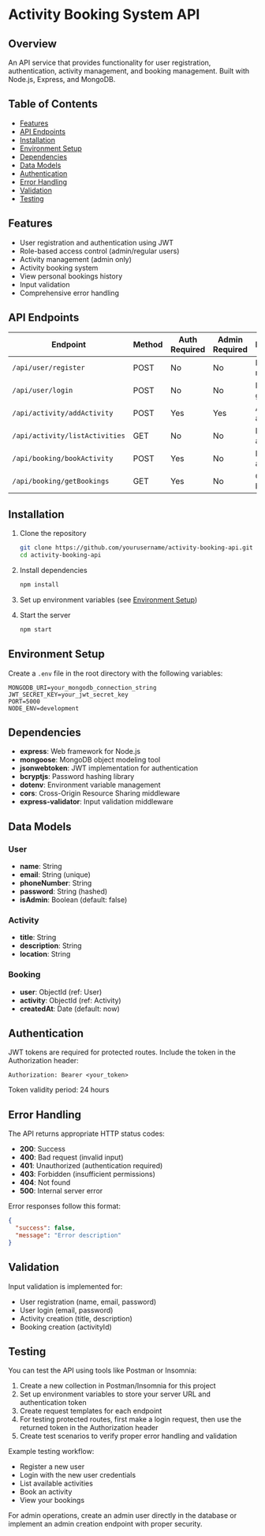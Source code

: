# Activity Booking System API

## Overview

An API service that provides functionality for user registration, authentication, activity management, and booking management. Built with Node.js, Express, and MongoDB.

## Table of Contents

- [Features](#features)
- [API Endpoints](#api-endpoints)
- [Installation](#installation)
- [Environment Setup](#environment-setup)
- [Dependencies](#dependencies)
- [Data Models](#data-models)
- [Authentication](#authentication)
- [Error Handling](#error-handling)
- [Validation](#validation)
- [Testing](#testing)

## Features

- User registration and authentication using JWT
- Role-based access control (admin/regular users)
- Activity management (admin only)
- Activity booking system
- View personal bookings history
- Input validation
- Comprehensive error handling

## API Endpoints

| Endpoint                       | Method | Auth Required | Admin Required | Description         |
| ------------------------------ | ------ | ------------- | -------------- | ------------------- |
| `/api/user/register`           | POST   | No            | No             | Register new user   |
| `/api/user/login`              | POST   | No            | No             | Login and get token |
| `/api/activity/addActivity`    | POST   | Yes           | Yes            | Add new activities  |
| `/api/activity/listActivities` | GET    | No            | No             | List all activities |
| `/api/booking/bookActivity`    | POST   | Yes           | No             | Book an activity    |
| `/api/booking/getBookings`     | GET    | Yes           | No             | Get user's bookings |

## Installation

1. Clone the repository

   ```bash
   git clone https://github.com/yourusername/activity-booking-api.git
   cd activity-booking-api
   ```

2. Install dependencies

   ```bash
   npm install
   ```

3. Set up environment variables (see [Environment Setup](#environment-setup))

4. Start the server
   ```bash
   npm start
   ```

## Environment Setup

Create a `.env` file in the root directory with the following variables:

```
MONGODB_URI=your_mongodb_connection_string
JWT_SECRET_KEY=your_jwt_secret_key
PORT=5000
NODE_ENV=development
```

## Dependencies

- **express**: Web framework for Node.js
- **mongoose**: MongoDB object modeling tool
- **jsonwebtoken**: JWT implementation for authentication
- **bcryptjs**: Password hashing library
- **dotenv**: Environment variable management
- **cors**: Cross-Origin Resource Sharing middleware
- **express-validator**: Input validation middleware

## Data Models

### User

- **name**: String
- **email**: String (unique)
- **phoneNumber**: String
- **password**: String (hashed)
- **isAdmin**: Boolean (default: false)

### Activity

- **title**: String
- **description**: String
- **location**: String

### Booking

- **user**: ObjectId (ref: User)
- **activity**: ObjectId (ref: Activity)
- **createdAt**: Date (default: now)

## Authentication

JWT tokens are required for protected routes. Include the token in the Authorization header:

```
Authorization: Bearer <your_token>
```

Token validity period: 24 hours

## Error Handling

The API returns appropriate HTTP status codes:

- **200**: Success
- **400**: Bad request (invalid input)
- **401**: Unauthorized (authentication required)
- **403**: Forbidden (insufficient permissions)
- **404**: Not found
- **500**: Internal server error

Error responses follow this format:

```json
{
  "success": false,
  "message": "Error description"
}
```

## Validation

Input validation is implemented for:

- User registration (name, email, password)
- User login (email, password)
- Activity creation (title, description)
- Booking creation (activityId)

## Testing

You can test the API using tools like Postman or Insomnia:

1. Create a new collection in Postman/Insomnia for this project
2. Set up environment variables to store your server URL and authentication token
3. Create request templates for each endpoint
4. For testing protected routes, first make a login request, then use the returned token in the Authorization header
5. Create test scenarios to verify proper error handling and validation

Example testing workflow:

- Register a new user
- Login with the new user credentials
- List available activities
- Book an activity
- View your bookings

For admin operations, create an admin user directly in the database or implement an admin creation endpoint with proper security.
